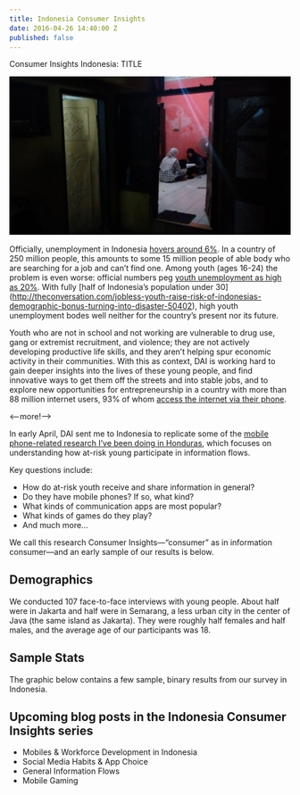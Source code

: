 ```yaml
---
title: Indonesia Consumer Insights
date: 2016-04-26 14:40:00 Z
published: false
---
```


Consumer Insights Indonesia: TITLE

![IMG_20160402_104101258.jpg](/uploads/IMG_20160402_104101258.jpg)

Officially, unemployment in Indonesia [hovers around 6%]( http://www.reuters.com/article/us-indonesia-unemployment-idUSKBN0P101D20150621). In a country of 250 million people, this amounts to some 15 million people of able body who are searching for a job and can’t find one. Among youth (ages 16-24) the problem is even worse: official numbers peg [youth unemployment as high as 20%]( http://data.worldbank.org/indicator/SL.UEM.1524.MA.ZS). With fully [half of Indonesia’s population under 30] (http://theconversation.com/jobless-youth-raise-risk-of-indonesias-demographic-bonus-turning-into-disaster-50402), high youth unemployment bodes well neither for the country’s present nor its future. 

Youth who are not in school and not working are vulnerable to drug use, gang or extremist recruitment, and violence; they are not actively developing productive life skills, and they aren’t helping spur economic activity in their communities. With this as context, DAI is working hard to gain deeper insights into the lives of these young people, and find innovative ways to get them off the streets and into stable jobs, and to explore new opportunities for entrepreneurship in a country with more than 88 million internet users, 93% of whom [access the internet via their phone](https://www.digitalnewsasia.com/more-90-users-indonesia-access-net-their-smartphone-gfk).

<--more!-->

In early April, DAI sent me to Indonesia to replicate some of the [mobile phone-related research I’ve been doing in Honduras]( dai-global-digital.com/2016/04/13/honduras-consumer-insights.html), which focuses on understanding how at-risk young participate in information flows. 

Key questions include: 

* How do at-risk youth receive and share information in general? 
* Do they have mobile phones? If so, what kind? 
* What kinds of communication apps are most popular? 
* What kinds of games do they play?
* And much more...

We call this research Consumer Insights—“consumer” as in information consumer—and an early sample of our results is below. 

## Demographics

We conducted 107 face-to-face interviews with young people. About half were in Jakarta and half were in Semarang, a less urban city in the center of Java (the same island as Jakarta). They were roughly half females and half males, and the average age of our participants was 18.

## Sample Stats

The graphic below contains a few sample, binary results from our survey in Indonesia. 

<script id="infogram_0_EsjSOIlrstG2hxRh" title="Indonesia CI: The Basics" src="//e.infogr.am/js/embed.js?9rp" type="text/javascript"></script>

## Upcoming blog posts in the Indonesia Consumer Insights series

* Mobiles & Workforce Development in Indonesia
* Social Media Habits & App Choice
* General Information Flows 
* Mobile Gaming 
